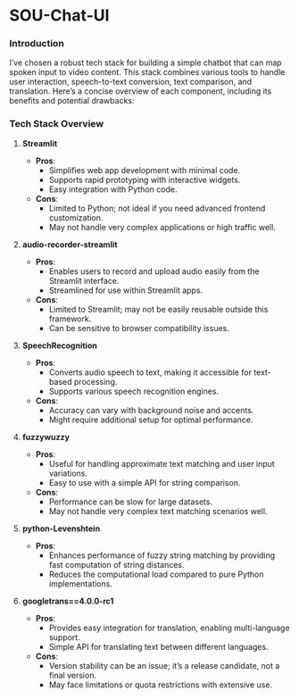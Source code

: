 # SOU-Chat-UI
### Introduction

I’ve chosen a robust tech stack for building a simple chatbot that can map spoken input to video content. This stack combines various tools to handle user interaction, speech-to-text conversion, text comparison, and translation. Here’s a concise overview of each component, including its benefits and potential drawbacks:

### Tech Stack Overview

1. **Streamlit**
   - **Pros**: 
     - Simplifies web app development with minimal code.
     - Supports rapid prototyping with interactive widgets.
     - Easy integration with Python code.
   - **Cons**: 
     - Limited to Python; not ideal if you need advanced frontend customization.
     - May not handle very complex applications or high traffic well.

2. **audio-recorder-streamlit**
   - **Pros**: 
     - Enables users to record and upload audio easily from the Streamlit interface.
     - Streamlined for use within Streamlit apps.
   - **Cons**: 
     - Limited to Streamlit; may not be easily reusable outside this framework.
     - Can be sensitive to browser compatibility issues.

3. **SpeechRecognition**
   - **Pros**: 
     - Converts audio speech to text, making it accessible for text-based processing.
     - Supports various speech recognition engines.
   - **Cons**: 
     - Accuracy can vary with background noise and accents.
     - Might require additional setup for optimal performance.

4. **fuzzywuzzy**
   - **Pros**: 
     - Useful for handling approximate text matching and user input variations.
     - Easy to use with a simple API for string comparison.
   - **Cons**: 
     - Performance can be slow for large datasets.
     - May not handle very complex text matching scenarios well.

5. **python-Levenshtein**
   - **Pros**: 
     - Enhances performance of fuzzy string matching by providing fast computation of string distances.
     - Reduces the computational load compared to pure Python implementations.
 
6. **googletrans==4.0.0-rc1**
   - **Pros**: 
     - Provides easy integration for translation, enabling multi-language support.
     - Simple API for translating text between different languages.
   - **Cons**: 
     - Version stability can be an issue; it’s a release candidate, not a final version.
     - May face limitations or quota restrictions with extensive use.
